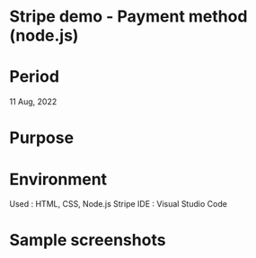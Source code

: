 # Stripe demo - Payment method (node.js)

# Period
11 Aug, 2022

# Purpose


# Environment
Used : HTML, CSS, Node.js Stripe 
IDE : Visual Studio Code  

# Sample screenshots
